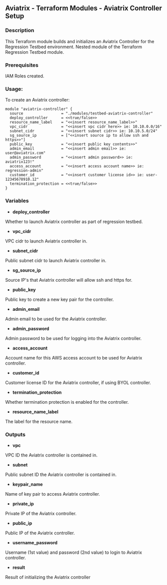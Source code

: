 ## Aviatrix - Terraform Modules - Aviatrix Controller Setup

### Description
This Terraform module builds and initializes an Aviatrix Controller for the Regression Testbed environment. Nested module of the Terraform Regression Testbed module.

### Prerequisites

IAM Roles created.

### Usage:
To create an Aviatrix controller:
```
module "aviatrix-controller" {
  source                 = "./modules/testbed-aviatrix-controller"
  deploy_controller      = <<true/false>>
  resource_name_label    = "<<insert resource_name_label>>"
  vpc_cidr               = "<<insert vpc cidr here>> ie: 10.10.0.0/16"
  subnet_cidr            = "<<insert subnet cidr>> ie: 10.10.5.0/24"
  sg_source_ip           = ["<<insert source ip to allow ssh and https>>"]
  public_key             = "<<insert public key contents>>"
  admin_email            = "<<insert admin email>> ie: user@aviatrix.com"
  admin_password         = "<<insert admin password>> ie: aviatrix123!"
  access_account         = "<<insert access account name>> ie: regression-admin"
  customer_id            = "<<insert customer license id>> ie: user-12345678910.12"
  termination_protection = <<true/false>>
}
```

### Variables

- **deploy_controller**

Whether to launch Aviatrix controller as part of regression testbed.

- **vpc_cidr**

VPC cidr to launch Aviatrix controller in.

- **subnet_cidr**

Public subnet cidr to launch Aviatrix controller in.

- **sg_source_ip**

Source IP's that Aviatrix controller will allow ssh and https for.

- **public_key**

Public key to create a new key pair for the controller.

- **admin_email**

Admin email to be used for the Aviatrix controller.

- **admin_password**

Admin password to be used for logging into the Aviatrix controller.

- **access_account**

Account name for this AWS access account to be used for Aviatrix controller.

- **customer_id**

Customer license ID for the Aviatrix controller, if using BYOL controller.

- **termination_protection**

Whether termination protection is enabled for the controller.

- **resource_name_label**

The label for the resource name.

### Outputs

- **vpc**

VPC ID the Aviatrix controller is contained in.

- **subnet**

Public subnet ID the Aviatrix controller is contained in.

- **keypair_name**

Name of key pair to access Aviatrix controller.

- **private_ip**

Private IP of the Aviatrix controller.

- **public_ip**

Public IP of the Aviatrix controller.

- **username_password**

Username (1st value) and password (2nd value) to login to Aviatrix controller.

- **result**

Result of initializing the Aviatrix controller
